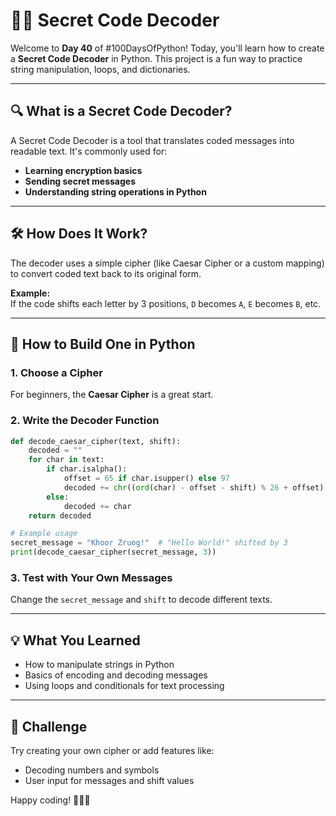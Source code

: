 # 🕵️‍♂️ Secret Code Decoder

Welcome to **Day 40** of #100DaysOfPython! Today, you'll learn how to create a **Secret Code Decoder** in Python. This project is a fun way to practice string manipulation, loops, and dictionaries.

---

## 🔍 What is a Secret Code Decoder?

A Secret Code Decoder is a tool that translates coded messages into readable text. It's commonly used for:
- **Learning encryption basics**
- **Sending secret messages**
- **Understanding string operations in Python**

---

## 🛠️ How Does It Work?

The decoder uses a simple cipher (like Caesar Cipher or a custom mapping) to convert coded text back to its original form.

**Example:**  
If the code shifts each letter by 3 positions, `D` becomes `A`, `E` becomes `B`, etc.

---

## 🐍 How to Build One in Python

### 1. Choose a Cipher

For beginners, the **Caesar Cipher** is a great start.

### 2. Write the Decoder Function

```python
def decode_caesar_cipher(text, shift):
    decoded = ""
    for char in text:
        if char.isalpha():
            offset = 65 if char.isupper() else 97
            decoded += chr((ord(char) - offset - shift) % 26 + offset)
        else:
            decoded += char
    return decoded

# Example usage
secret_message = "Khoor Zruog!"  # "Hello World!" shifted by 3
print(decode_caesar_cipher(secret_message, 3))
```

### 3. Test with Your Own Messages

Change the `secret_message` and `shift` to decode different texts.

---

## 💡 What You Learned

- How to manipulate strings in Python
- Basics of encoding and decoding messages
- Using loops and conditionals for text processing

---

## 🚀 Challenge

Try creating your own cipher or add features like:
- Decoding numbers and symbols
- User input for messages and shift values

Happy coding! 🧑‍💻🔐
